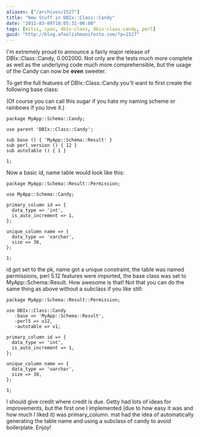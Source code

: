 ```yaml
---
aliases: ["/archives/1527"]
title: "New Stuff in DBIx::Class::Candy"
date: "2011-03-09T18:05:31-06:00"
tags: [mitsi, cpan, dbix-class, dbix-class-candy, perl]
guid: "http://blog.afoolishmanifesto.com/?p=1527"
---
```

I'm extremely proud to announce a fairly major release of DBIx::Class::Candy, 0.002000. Not only are the tests much more complete as well as the underlying code much more comprehensible, but the usage of the Candy can now be **even** sweeter.

To get the full features of DBIx::Class::Candy you'll want to first create the following base class:

(Of course you can call this sugar if you hate my naming scheme or rainbows if you love it.)

    package MyApp::Schema::Candy;

    use parent 'DBIx::Class::Candy';

    sub base () { 'MyApp::Schema::Result' }
    sub perl_version () { 12 }
    sub autotable () { 1 }

    1;

Now a basic id, name table would look like this:

    package MyApp::Schema::Result::Permission;

    use MyApp::Schema::Candy;

    primary_column id => {
      data_type => 'int',
      is_auto_increment => 1,
    };

    unique_column name => {
      data_type => 'varchar',
      size => 30,
    };

    1;

id got set to the pk, name got a unique constraint, the table was named permissions, perl 5.12 features were imported, the base class was set to MyApp::Schema::Result. How awesome is that! Not that you can do the same thing as above without a subclass if you like still:

    package MyApp::Schema::Result::Permission;

    use DBIx::Class::Candy
       -base => 'MyApp::Schema::Result',
       -perl5 => v12,
       -autotable => v1;

    primary_column id => {
      data_type => 'int',
      is_auto_increment => 1,
    };

    unique_column name => {
      data_type => 'varchar',
      size => 30,
    };

    1;

I should give credit where credit is due. Getty had lots of ideas for improvements, but the first one I implemented (due to how easy it was and how much I liked it) was primary\_column. mst had the idea of automatically generating the table name and using a subclass of candy to avoid boilerplate. Enjoy!
